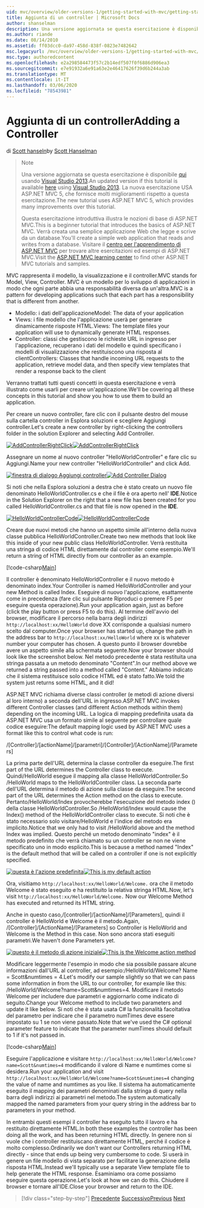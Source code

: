 ```yaml
---
uid: mvc/overview/older-versions-1/getting-started-with-mvc/getting-started-with-mvc-part2
title: Aggiunta di un controller | Microsoft Docs
author: shanselman
description: Una versione aggiornata se questa esercitazione è disponibile qui usando Visual Studio 2013. La nuova esercitazione USA ASP.NET MVC 5, che fornisce molti miglioramenti rispetto a t...
ms.author: riande
ms.date: 08/14/2010
ms.assetid: ff03dcc0-da97-458d-838f-0823e7482642
msc.legacyurl: /mvc/overview/older-versions-1/getting-started-with-mvc/getting-started-with-mvc-part2
msc.type: authoredcontent
ms.openlocfilehash: e2a298584473f57c2b14edf507f0f6886d906ea3
ms.sourcegitcommit: e7e91932a6e91a63e2e46417626f39d6b244a3ab
ms.translationtype: MT
ms.contentlocale: it-IT
ms.lasthandoff: 03/06/2020
ms.locfileid: "78543981"
---
```

# <a name="adding-a-controller"></a><span data-ttu-id="9b414-104">Aggiunta di un controller</span><span class="sxs-lookup"><span data-stu-id="9b414-104">Adding a Controller</span></span>

<span data-ttu-id="9b414-105">di [Scott hanseln](https://github.com/shanselman)</span><span class="sxs-lookup"><span data-stu-id="9b414-105">by [Scott Hanselman](https://github.com/shanselman)</span></span>

> > [!NOTE]
> > <span data-ttu-id="9b414-106">Una versione aggiornata se questa esercitazione è disponibile [qui](../../getting-started/introduction/getting-started.md) usando [Visual Studio 2013](https://my.visualstudio.com/Downloads?q=visual%20studio%202013).</span><span class="sxs-lookup"><span data-stu-id="9b414-106">An updated version if this tutorial is available [here](../../getting-started/introduction/getting-started.md) using [Visual Studio 2013](https://my.visualstudio.com/Downloads?q=visual%20studio%202013).</span></span> <span data-ttu-id="9b414-107">La nuova esercitazione USA ASP.NET MVC 5, che fornisce molti miglioramenti rispetto a questa esercitazione.</span><span class="sxs-lookup"><span data-stu-id="9b414-107">The new tutorial uses ASP.NET MVC 5, which provides many improvements over this tutorial.</span></span>
>
>
> <span data-ttu-id="9b414-108">Questa esercitazione introduttiva illustra le nozioni di base di ASP.NET MVC.</span><span class="sxs-lookup"><span data-stu-id="9b414-108">This is a beginner tutorial that introduces the basics of ASP.NET MVC.</span></span> <span data-ttu-id="9b414-109">Verrà creata una semplice applicazione Web che legge e scrive da un database.</span><span class="sxs-lookup"><span data-stu-id="9b414-109">You'll create a simple web application that reads and writes from a database.</span></span> <span data-ttu-id="9b414-110">Visitare il [centro per l'apprendimento di ASP.NET MVC](../../../index.md) per trovare altre esercitazioni ed esempi di ASP.NET MVC.</span><span class="sxs-lookup"><span data-stu-id="9b414-110">Visit the [ASP.NET MVC learning center](../../../index.md) to find other ASP.NET MVC tutorials and samples.</span></span>

<span data-ttu-id="9b414-111">MVC rappresenta il modello, la visualizzazione e il controller.</span><span class="sxs-lookup"><span data-stu-id="9b414-111">MVC stands for Model, View, Controller.</span></span> <span data-ttu-id="9b414-112">MVC è un modello per lo sviluppo di applicazioni in modo che ogni parte abbia una responsabilità diversa da un'altra.</span><span class="sxs-lookup"><span data-stu-id="9b414-112">MVC is a pattern for developing applications such that each part has a responsibility that is different from another.</span></span>

- <span data-ttu-id="9b414-113">Modello: i dati dell'applicazione</span><span class="sxs-lookup"><span data-stu-id="9b414-113">Model: The data of your application</span></span>
- <span data-ttu-id="9b414-114">Views: i file modello che l'applicazione userà per generare dinamicamente risposte HTML.</span><span class="sxs-lookup"><span data-stu-id="9b414-114">Views: The template files your application will use to dynamically generate HTML responses.</span></span>
- <span data-ttu-id="9b414-115">Controller: classi che gestiscono le richieste URL in ingresso per l'applicazione, recuperano i dati del modello e quindi specificano i modelli di visualizzazione che restituiscono una risposta al client</span><span class="sxs-lookup"><span data-stu-id="9b414-115">Controllers: Classes that handle incoming URL requests to the application, retrieve model data, and then specify view templates that render a response back to the client</span></span>

<span data-ttu-id="9b414-116">Verranno trattati tutti questi concetti in questa esercitazione e verrà illustrato come usarli per creare un'applicazione.</span><span class="sxs-lookup"><span data-stu-id="9b414-116">We'll be covering all these concepts in this tutorial and show you how to use them to build an application.</span></span>

<span data-ttu-id="9b414-117">Per creare un nuovo controller, fare clic con il pulsante destro del mouse sulla cartella controller in Esplora soluzioni e scegliere Aggiungi controller.</span><span class="sxs-lookup"><span data-stu-id="9b414-117">Let's create a new controller by right-clicking the controllers folder in the solution Explorer and selecting Add Controller.</span></span>

<span data-ttu-id="9b414-118">[![AddControllerRightClick](getting-started-with-mvc-part2/_static/image2.png)](getting-started-with-mvc-part2/_static/image1.png)</span><span class="sxs-lookup"><span data-stu-id="9b414-118">[![AddControllerRightClick](getting-started-with-mvc-part2/_static/image2.png)](getting-started-with-mvc-part2/_static/image1.png)</span></span>

<span data-ttu-id="9b414-119">Assegnare un nome al nuovo controller "HelloWorldController" e fare clic su Aggiungi.</span><span class="sxs-lookup"><span data-stu-id="9b414-119">Name your new controller "HelloWorldController" and click Add.</span></span>

<span data-ttu-id="9b414-120">[![finestra di dialogo Aggiungi controller](getting-started-with-mvc-part2/_static/image4.png)](getting-started-with-mvc-part2/_static/image3.png)</span><span class="sxs-lookup"><span data-stu-id="9b414-120">[![Add Controller Dialog](getting-started-with-mvc-part2/_static/image4.png)](getting-started-with-mvc-part2/_static/image3.png)</span></span>

<span data-ttu-id="9b414-121">Si noti che nella Esplora soluzioni a destra che è stato creato un nuovo file denominato HelloWorldController.cs e che il file è ora aperto nell' **IDE**.</span><span class="sxs-lookup"><span data-stu-id="9b414-121">Notice in the Solution Explorer on the right that a new file has been created for you called HelloWorldController.cs and that file is now opened in the **IDE**.</span></span>

<span data-ttu-id="9b414-122">[![HelloWorldControllerCode](getting-started-with-mvc-part2/_static/image6.png)](getting-started-with-mvc-part2/_static/image5.png)</span><span class="sxs-lookup"><span data-stu-id="9b414-122">[![HelloWorldControllerCode](getting-started-with-mvc-part2/_static/image6.png)](getting-started-with-mvc-part2/_static/image5.png)</span></span>

<span data-ttu-id="9b414-123">Creare due nuovi metodi che hanno un aspetto simile all'interno della nuova classe pubblica HelloWorldController.</span><span class="sxs-lookup"><span data-stu-id="9b414-123">Create two new methods that look like this inside of your new public class HelloWorldController.</span></span> <span data-ttu-id="9b414-124">Verrà restituita una stringa di codice HTML direttamente dal controller come esempio.</span><span class="sxs-lookup"><span data-stu-id="9b414-124">We'll return a string of HTML directly from our controller as an example.</span></span>

[!code-csharp[Main](getting-started-with-mvc-part2/samples/sample1.cs)]

<span data-ttu-id="9b414-125">Il controller è denominato HelloWorldController e il nuovo metodo è denominato index.</span><span class="sxs-lookup"><span data-stu-id="9b414-125">Your Controller is named HelloWorldController and your new Method is called Index.</span></span> <span data-ttu-id="9b414-126">Eseguire di nuovo l'applicazione, esattamente come in precedenza (fare clic sul pulsante Riproduci o premere F5 per eseguire questa operazione).</span><span class="sxs-lookup"><span data-stu-id="9b414-126">Run your application again, just as before (click the play button or press F5 to do this).</span></span> <span data-ttu-id="9b414-127">Al termine dell'avvio del browser, modificare il percorso nella barra degli indirizzi `http://localhost:xx/HelloWorld` dove XX corrisponde a qualsiasi numero scelto dal computer.</span><span class="sxs-lookup"><span data-stu-id="9b414-127">Once your browser has started up, change the path in the address bar to `http://localhost:xx/HelloWorld` where xx is whatever number your computer has chosen.</span></span> <span data-ttu-id="9b414-128">A questo punto il browser dovrebbe avere un aspetto simile alla schermata seguente.</span><span class="sxs-lookup"><span data-stu-id="9b414-128">Now your browser should look like the screenshot below.</span></span> <span data-ttu-id="9b414-129">Nel metodo precedente è stata restituita una stringa passata a un metodo denominato "Content".</span><span class="sxs-lookup"><span data-stu-id="9b414-129">In our method above we returned a string passed into a method called "Content."</span></span> <span data-ttu-id="9b414-130">Abbiamo indicato che il sistema restituisce solo codice HTML ed è stato fatto.</span><span class="sxs-lookup"><span data-stu-id="9b414-130">We told the system just returns some HTML, and it did!</span></span>

<span data-ttu-id="9b414-131">ASP.NET MVC richiama diverse classi controller (e metodi di azione diversi al loro interno) a seconda dell'URL in ingresso.</span><span class="sxs-lookup"><span data-stu-id="9b414-131">ASP.NET MVC invokes different Controller classes (and different Action methods within them) depending on the incoming URL.</span></span> <span data-ttu-id="9b414-132">La logica di mapping predefinita usata da ASP.NET MVC usa un formato simile al seguente per controllare quale codice eseguire:</span><span class="sxs-lookup"><span data-stu-id="9b414-132">The default mapping logic used by ASP.NET MVC uses a format like this to control what code is run:</span></span>

<span data-ttu-id="9b414-133">/[Controller]/[actionName]/[parametri]</span><span class="sxs-lookup"><span data-stu-id="9b414-133">/[Controller]/[ActionName]/[Parameters]</span></span>

<span data-ttu-id="9b414-134">La prima parte dell'URL determina la classe controller da eseguire.</span><span class="sxs-lookup"><span data-stu-id="9b414-134">The first part of the URL determines the Controller class to execute.</span></span> <span data-ttu-id="9b414-135">Quindi/HelloWorld esegue il mapping alla classe HelloWorldController.</span><span class="sxs-lookup"><span data-stu-id="9b414-135">So /HelloWorld maps to the HelloWorldController class.</span></span> <span data-ttu-id="9b414-136">La seconda parte dell'URL determina il metodo di azione sulla classe da eseguire.</span><span class="sxs-lookup"><span data-stu-id="9b414-136">The second part of the URL determines the Action method on the class to execute.</span></span> <span data-ttu-id="9b414-137">Pertanto/HelloWorld/Index provocherebbe l'esecuzione del metodo index () della classe HelloWorldController.</span><span class="sxs-lookup"><span data-stu-id="9b414-137">So /HelloWorld/Index would cause the Index() method of the HelloWorldController class to execute.</span></span> <span data-ttu-id="9b414-138">Si noti che è stato necessario solo visitare/HelloWorld e l'indice del metodo era implicito.</span><span class="sxs-lookup"><span data-stu-id="9b414-138">Notice that we only had to visit /HelloWorld above and the method Index was implied.</span></span> <span data-ttu-id="9b414-139">Questo perché un metodo denominato "index" è il metodo predefinito che verrà chiamato su un controller se non ne viene specificato uno in modo esplicito.</span><span class="sxs-lookup"><span data-stu-id="9b414-139">This is because a method named "Index" is the default method that will be called on a controller if one is not explicitly specified.</span></span>

<span data-ttu-id="9b414-140">[![questa è l'azione predefinita](getting-started-with-mvc-part2/_static/image8.png)](getting-started-with-mvc-part2/_static/image7.png)</span><span class="sxs-lookup"><span data-stu-id="9b414-140">[![This is my default action](getting-started-with-mvc-part2/_static/image8.png)](getting-started-with-mvc-part2/_static/image7.png)</span></span>

<span data-ttu-id="9b414-141">Ora, visitiamo `http://localhost:xx/HelloWorld/Welcome.` ora che il metodo Welcome è stato eseguito e ha restituito la relativa stringa HTML.</span><span class="sxs-lookup"><span data-stu-id="9b414-141">Now, let's visit `http://localhost:xx/HelloWorld/Welcome.` Now our Welcome Method has executed and returned its HTML string.</span></span>

<span data-ttu-id="9b414-142">Anche in questo caso,/[controller]/[actionName]/[Parameters], quindi il controller è HelloWorld e Welcome è il metodo.</span><span class="sxs-lookup"><span data-stu-id="9b414-142">Again, /[Controller]/[ActionName]/[Parameters] so Controller is HelloWorld and Welcome is the Method in this case.</span></span> <span data-ttu-id="9b414-143">Non sono ancora stati eseguiti parametri.</span><span class="sxs-lookup"><span data-stu-id="9b414-143">We haven't done Parameters yet.</span></span>

<span data-ttu-id="9b414-144">[![questo è il metodo di azione iniziale](getting-started-with-mvc-part2/_static/image10.png)](getting-started-with-mvc-part2/_static/image9.png)</span><span class="sxs-lookup"><span data-stu-id="9b414-144">[![This is the Welcome action method](getting-started-with-mvc-part2/_static/image10.png)](getting-started-with-mvc-part2/_static/image9.png)</span></span>

<span data-ttu-id="9b414-145">Modificare leggermente l'esempio in modo che sia possibile passare alcune informazioni dall'URL al controller, ad esempio:/HelloWorld/Welcome? Name = Scott&amp;numtimes = 4.</span><span class="sxs-lookup"><span data-stu-id="9b414-145">Let's modify our sample slightly so that we can pass some information in from the URL to our controller, for example like this: /HelloWorld/Welcome?name=Scott&amp;numtimes=4.</span></span> <span data-ttu-id="9b414-146">Modificare il metodo Welcome per includere due parametri e aggiornarlo come indicato di seguito.</span><span class="sxs-lookup"><span data-stu-id="9b414-146">Change your Welcome method to include two parameters and update it like below.</span></span> <span data-ttu-id="9b414-147">Si noti che è stata usata C# la funzionalità facoltativa del parametro per indicare che il parametro numTimes deve essere impostato su 1 se non viene passato.</span><span class="sxs-lookup"><span data-stu-id="9b414-147">Note that we've used the C# optional parameter feature to indicate that the parameter numTimes should default to 1 if it's not passed in.</span></span>

[!code-csharp[Main](getting-started-with-mvc-part2/samples/sample2.cs)]

<span data-ttu-id="9b414-148">Eseguire l'applicazione e visitare `http://localhost:xx/HelloWorld/Welcome?name=Scott&numtimes=4` modificando il valore di Name e numtimes come si desidera.</span><span class="sxs-lookup"><span data-stu-id="9b414-148">Run your application and visit `http://localhost:xx/HelloWorld/Welcome?name=Scott&numtimes=4` changing the value of name and numtimes as you like.</span></span> <span data-ttu-id="9b414-149">Il sistema ha automaticamente eseguito il mapping dei parametri denominati dalla stringa di query nella barra degli indirizzi ai parametri nel metodo.</span><span class="sxs-lookup"><span data-stu-id="9b414-149">The system automatically mapped the named parameters from your query string in the address bar to parameters in your method.</span></span>

<span data-ttu-id="9b414-150">In entrambi questi esempi il controller ha eseguito tutto il lavoro e ha restituito direttamente HTML.</span><span class="sxs-lookup"><span data-stu-id="9b414-150">In both these examples the controller has been doing all the work, and has been returning HTML directly.</span></span> <span data-ttu-id="9b414-151">In genere non si vuole che i controller restituiscano direttamente HTML, perché il codice è molto complesso.</span><span class="sxs-lookup"><span data-stu-id="9b414-151">Ordinarily we don't want our Controllers returning HTML directly - since that ends up being very cumbersome to code.</span></span> <span data-ttu-id="9b414-152">Si userà in genere un file modello di vista separato per facilitare la generazione della risposta HTML.</span><span class="sxs-lookup"><span data-stu-id="9b414-152">Instead we'll typically use a separate View template file to help generate the HTML response.</span></span> <span data-ttu-id="9b414-153">Esaminiamo ora come possiamo eseguire questa operazione.</span><span class="sxs-lookup"><span data-stu-id="9b414-153">Let's look at how we can do this.</span></span> <span data-ttu-id="9b414-154">Chiudere il browser e tornare all'IDE.</span><span class="sxs-lookup"><span data-stu-id="9b414-154">Close your browser and return to the IDE.</span></span>

> [!div class="step-by-step"]
> <span data-ttu-id="9b414-155">[Precedente](getting-started-with-mvc-part1.md)
> [Successivo](getting-started-with-mvc-part3.md)</span><span class="sxs-lookup"><span data-stu-id="9b414-155">[Previous](getting-started-with-mvc-part1.md)
[Next](getting-started-with-mvc-part3.md)</span></span>
